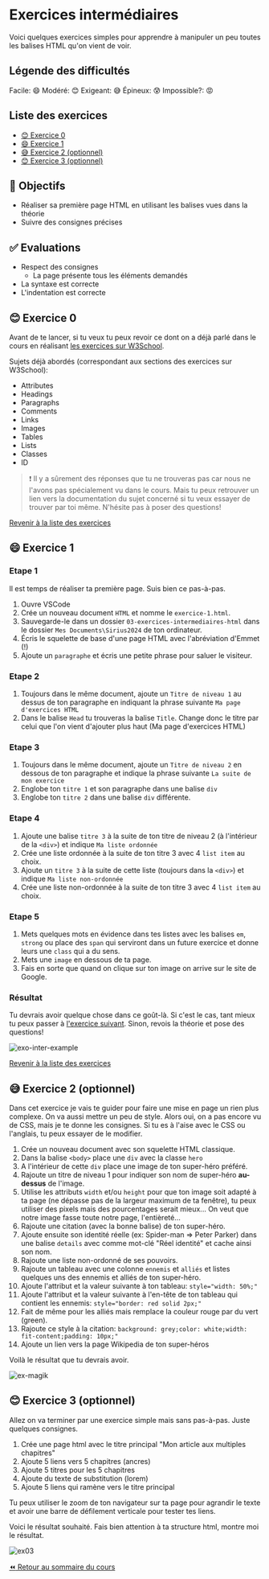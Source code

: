 <!-- omit in toc -->
# Exercices intermédiaires

Voici quelques exercices simples pour apprendre à manipuler un peu toutes les balises HTML qu'on vient de voir.

<!-- omit in toc -->
## Légende des difficultés

Facile: 😄
Modéré: 😊
Exigeant: 😅
Épineux: 😰
Impossible?: 😡

<!-- omit in toc -->
## Liste des exercices

- [😊 Exercice 0](#-exercice-0)
- [😄 Exercice 1](#-exercice-1)
- [😅 Exercice 2 (optionnel)](#-exercice-2-optionnel)
- [😊 Exercice 3 (optionnel)](#-exercice-3-optionnel)

<!-- omit in toc -->
## :memo: Objectifs

- Réaliser sa première page HTML en utilisant les balises vues dans la théorie
- Suivre des consignes précises

<!-- omit in toc -->
## :white_check_mark: Evaluations

- Respect des consignes
  - La page présente tous les éléments demandés
- La syntaxe est correcte
- L'indentation est correcte

## 😊 Exercice 0

Avant de te lancer, si tu veux tu peux revoir ce dont on a déjà parlé dans le cours en réalisant [les exercices sur W3School](https://www.w3schools.com/html/exercise.asp?filename=exercise_html_attributes1).

Sujets déjà abordés (correspondant aux sections des exercices sur W3School):

- Attributes
- Headings
- Paragraphs
- Comments
- Links
- Images
- Tables
- Lists
- Classes
- ID

> :exclamation: Il y a sûrement des réponses que tu ne trouveras pas car nous ne l'avons pas spécialement vu dans le cours. Mais tu peux retrouver un lien vers la documentation du sujet concerné si tu veux essayer de trouver par toi même. N'hésite pas à poser des questions!

[Revenir à la liste des exercices](#liste-des-exercices)

## 😄 Exercice 1

<!-- omit in toc -->
### Etape 1

Il est temps de réaliser ta première page. Suis bien ce pas-à-pas.

1. Ouvre VSCode
2. Crée un nouveau document `HTML` et nomme le `exercice-1.html`.
3. Sauvegarde-le dans un dossier `03-exercices-intermediaires-html` dans le dossier `Mes Documents\Sirius2024` de ton ordinateur.
4. Écris le squelette de base d'une page HTML avec l'abréviation d'Emmet (!)
5. Ajoute un `paragraphe` et écris une petite phrase pour saluer le visiteur.

<!-- omit in toc -->
### Etape 2

1. Toujours dans le même document, ajoute un `Titre de niveau 1` au dessus de ton paragraphe en indiquant la phrase suivante `Ma page d'exercices HTML`
2. Dans le balise `Head` tu trouveras la balise `Title`. Change donc le titre par celui que l'on vient d'ajouter plus haut (Ma page d'exercices HTML)

<!-- omit in toc -->
### Etape 3

1. Toujours dans le même document, ajoute un `Titre de niveau 2` en dessous de ton paragraphe et indique la phrase suivante `La suite de mon exercice`
2. Englobe ton `titre 1` et son paragraphe dans une balise `div`
3. Englobe ton `titre 2` dans une balise `div` différente.

<!-- omit in toc -->
### Etape 4

1. Ajoute une balise `titre 3` à la suite de ton titre de niveau 2 (à l'intérieur de la `<div>`) et indique `Ma liste ordonnée`
2. Crée une liste ordonnée à la suite de ton titre 3 avec 4 `list item` au choix.
3. Ajoute un `titre 3` à la suite de cette liste (toujours dans la `<div>`) et indique `Ma liste non-ordonnée`
4. Crée une liste non-ordonnée à la suite de ton titre 3 avec 4 `list item` au choix.

<!-- omit in toc -->
### Etape 5

1. Mets quelques mots en évidence dans tes listes avec les balises `em`, `strong` ou place des `span` qui serviront dans un future exercice et donne leurs une `class` qui a du sens.
2. Mets une `image` en dessous de ta page.
3. Fais en sorte que quand on clique sur ton image on arrive sur le site de Google.

<!-- omit in toc -->
### Résultat

Tu devrais avoir quelque chose dans ce goût-là. Si c'est le cas, tant mieux tu peux passer à [l'exercice suivant](4-exercice-recette.md). Sinon, revois la théorie et pose des questions!

![exo-inter-example](./img/html-ex-inter/ex-inter-example.png)

[Revenir à la liste des exercices](#liste-des-exercices)

## 😅 Exercice 2 (optionnel)

Dans cet exercice je vais te guider pour faire une mise en page un rien plus complexe. On va aussi mettre un peu de style. Alors oui, on a pas encore vu de CSS, mais je te donne les consignes. Si tu es à l'aise avec le CSS ou l'anglais, tu peux essayer de le modifier.

1. Crée un nouveau document avec son squelette HTML classique.
2. Dans la balise `<body>` place une `div` avec la classe `hero`
3. A l'intérieur de cette `div` place une image de ton super-héro préféré.
4. Rajoute un titre de niveau 1 pour indiquer son nom de super-héro **au-dessus** de l'image.
5. Utilise les attributs `width` et/ou `height` pour que ton image soit adapté à ta page (ne dépasse pas de la largeur maximum de ta fenêtre), tu peux utiliser des pixels mais des pourcentages serait mieux... On veut que notre image fasse toute notre page, l'entièreté...
6. Rajoute une citation (avec la bonne balise) de ton super-héro.
7. Ajoute ensuite son identité réelle (ex: Spider-man => Peter Parker) dans une balise `details` avec comme mot-clé "Réel identité" et cache ainsi son nom.
8. Rajoute une liste non-ordonné de ses pouvoirs.
9. Rajoute un tableau avec une colonne `ennemis` et `alliés` et listes quelques uns des ennemis et alliés de ton super-héro.
10. Ajoute l'attribut et la valeur suivante à ton tableau: `style="width: 50%;"`
11. Ajoute l'attribut et la valeur suivante à l'en-tête de ton tableau qui contient les ennemis: `style="border: red solid 2px;"`
12. Fait de même pour les alliés mais remplace la couleur rouge par du vert (green).
13. Rajoute ce style à la citation: `background: grey;color: white;width: fit-content;padding: 10px;"`
14. Ajoute un lien vers la page Wikipedia de ton super-héros

Voilà le résultat que tu devrais avoir.

![ex-magik](./img/html-ex-inter/ex-magik.png)

## 😊 Exercice 3 (optionnel)

Allez on va terminer par une exercice simple mais sans pas-à-pas. Juste quelques consignes.

1. Crée une page html avec le titre principal "Mon article aux multiples chapitres"
2. Ajoute 5 liens vers 5 chapitres (ancres)
3. Ajoute 5 titres pour les 5 chapitres
4. Ajoute du texte de substitution (lorem)
5. Ajoute 5 liens qui ramène vers le titre principal

Tu peux utiliser le zoom de ton navigateur sur ta page pour agrandir le texte et avoir une barre de défilement verticale pour tester tes liens.

Voici le résultat souhaité. Fais bien attention à ta structure html, montre moi le résultat.

![ex03](./img/html-ex-inter/ex03.gif)

[:rewind: Retour au sommaire du cours](./README.md#table-des-matières)
